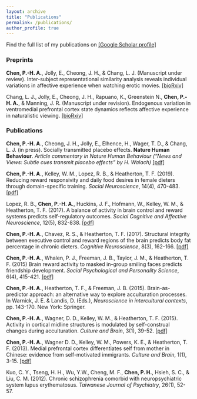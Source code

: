 ```yaml
---
layout: archive
title: "Publications"
permalink: /publications/
author_profile: true
---
```


Find the full list of my publications on [[Google Scholar profile]](https://scholar.google.com/citations?user=wXNCX4EAAAAJ&hl=en)

### Preprints
**Chen, P.-H. A.**, Jolly, E., Cheong, J. H., & Chang, L. J. (Manuscript under review). Inter-subject representational similarity analysis reveals individual variations in affective experience when watching erotic movies. [[bioRxiv]](https://www.biorxiv.org/content/10.1101/726570v1)

Chang, L. J., Jolly, E., Cheong, J. H., Rapuano, K., Greenstein N., **Chen, P.-H. A.**, & Manning, J. R. (Manuscript under revision). Endogenous variation in ventromedial prefrontal cortex state dynamics reflects affective experience in naturalistic viewing. [[bioRxiv]](https://www.biorxiv.org/content/10.1101/487892v1)

### Publications
**Chen, P.-H. A.**, Cheong, J. H., Jolly, E., Elhence, H., Wager, T. D., & Chang, L. J. (in press). Socially transmitted placebo effects. **Nature Human Behaviour**. *Article commentary in Nature Human Behaviour (“News and Views: Subtle cues transmit placebo effects” by H. Walach)* [[pdf]](https://elvandy.github.io/files/Chen_NHB2019.pdf)

**Chen, P.-H. A.**, Kelley, W. M., Lopez, R. B., & Heatherton, T. F. (2019). Reducing reward responsivity and daily food desires in female dieters through domain-specific training. *Social Neuroscience*, 14(4), 470-483. [[pdf]](https://elvandy.github.io/files/Chen_SN2019.pdf)

Lopez, R. B., **Chen, P.-H. A.**, Huckins, J. F., Hofmann, W., Kelley, W. M., & Heatherton, T. F. (2017). A balance of activity in brain control and reward systems predicts self-regulatory outcomes. *Social Cognitive and Affective Neuroscience*, 12(5), 832-838. [[pdf]](https://elvandy.github.io/files/Lopez_SCAN2017.pdf)

**Chen, P.-H. A.**, Chavez, R. S., & Heatherton, T. F. (2017). Structural integrity between executive control and reward regions of the brain predicts body fat percentage in chronic dieters. *Cognitive Neuroscience*, 8(3), 162-166. [[pdf]](https://elvandy.github.io/files/Chen_CN2016.pdf)

**Chen, P.-H. A.**, Whalen, P. J., Freeman, J. B., Taylor, J. M., & Heatherton, T. F. (2015) Brain reward activity to masked in-group smiling faces predicts friendship development. *Social Psychological and Personality Science*, 6(4), 415-421. [[pdf]](https://elvandy.github.io/files/Chen_SPPS2015.pdf)

**Chen, P.-H. A.**, Heatherton, T. F., & Freeman, J. B. (2015). Brain-as-predictor approach: an alternative way to explore acculturation processes. In Warnick, J. E. & Landis, D. (Eds.), *Neuroscience in intercultural contexts*, pp. 143-170. New York: Springer.

**Chen, P.-H. A.**, Wagner, D. D., Kelley, W. M., & Heatherton, T. F. (2015). Activity in cortical midline structures is modulated by self-construal changes during acculturation. *Culture and Brain*, 3(1), 39-52. [[pdf]](https://elvandy.github.io/files/Chen_CB2015.pdf)

**Chen, P.-H. A.**, Wagner D. D., Kelley, W. M., Powers, K. E., & Heatherton, T. F. (2013). Medial prefrontal cortex differentiates self from mother in Chinese: evidence from self-motivated immigrants. *Culture and Brain*, 1(1), 3-15. [[pdf]](https://elvandy.github.io/files/Chen_CB2013.pdf)

Kuo, C. Y., Tseng, H. H., Wu, Y.W., Cheng, M. F., **Chen, P. H.**, Hsieh, S. C., & Liu, C. M. (2012). Chronic schizophrenia comorbid with neuropsychiatric system lupus erythematosus. *Taiwanese Journal of Psychiatry*, 26(1), 52-57.

